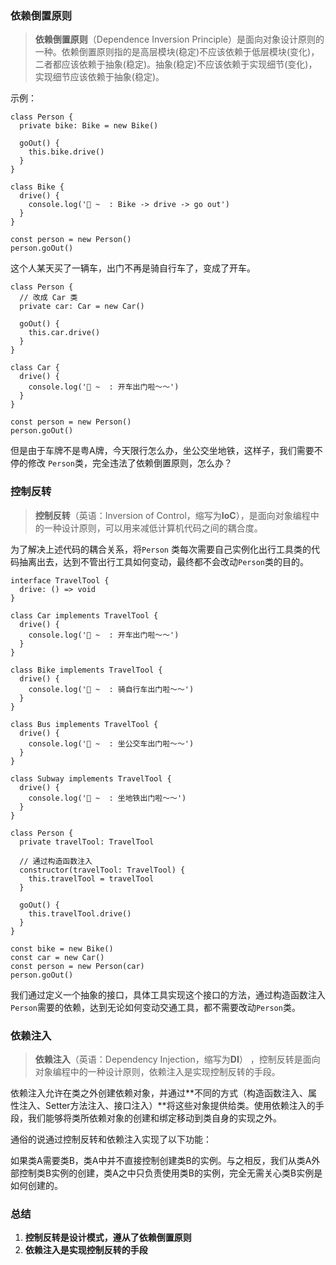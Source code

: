 ### 依赖倒置原则

> **依赖倒置原则**（Dependence Inversion Principle）是面向对象设计原则的一种。依赖倒置原则指的是高层模块(稳定)不应该依赖于低层模块(变化)，二者都应该依赖于抽象(稳定)。抽象(稳定)不应该依赖于实现细节(变化)，实现细节应该依赖于抽象(稳定)。



示例：

```tsx
class Person {
  private bike: Bike = new Bike()

  goOut() {
    this.bike.drive()
  }
}

class Bike {
  drive() {
    console.log('🚀 ~  : Bike -> drive -> go out')
  }
}

const person = new Person()
person.goOut()
```

这个人某天买了一辆车，出门不再是骑自行车了，变成了开车。

```tsx
class Person {
  // 改成 Car 类
  private car: Car = new Car()

  goOut() {
    this.car.drive()
  }
}

class Car {
  drive() {
    console.log('🚀 ~  : 开车出门啦～～')
  }
}

const person = new Person()
person.goOut()

```

但是由于车牌不是粤A牌，今天限行怎么办，坐公交坐地铁，这样子，我们需要不停的修改 `Person`类，完全违法了依赖倒置原则，怎么办？



### 控制反转

> **控制反转**（英语：Inversion of Control，缩写为**IoC**），是面向对象编程中的一种设计原则，可以用来减低计算机代码之间的耦合度。

为了解决上述代码的耦合关系，将`Person` 类每次需要自己实例化出行工具类的代码抽离出去，达到不管出行工具如何变动，最终都不会改动`Person`类的目的。

```tsx
interface TravelTool {
  drive: () => void
}

class Car implements TravelTool {
  drive() {
    console.log('🚀 ~  : 开车出门啦～～')
  }
}

class Bike implements TravelTool {
  drive() {
    console.log('🚀 ~  : 骑自行车出门啦～～')
  }
}

class Bus implements TravelTool {
  drive() {
    console.log('🚀 ~  : 坐公交车出门啦～～')
  }
}

class Subway implements TravelTool {
  drive() {
    console.log('🚀 ~  : 坐地铁出门啦～～')
  }
}

class Person {
  private travelTool: TravelTool

  // 通过构造函数注入
  constructor(travelTool: TravelTool) {
    this.travelTool = travelTool
  }

  goOut() {
    this.travelTool.drive()
  }
}

const bike = new Bike()
const car = new Car()
const person = new Person(car)
person.goOut()

```

我们通过定义一个抽象的接口，具体工具实现这个接口的方法，通过构造函数注入`Person`需要的依赖，达到无论如何变动交通工具，都不需要改动`Person`类。



### 依赖注入

> **依赖注入**（英语：Dependency Injection，缩写为**DI**） ，控制反转是面向对象编程中的一种设计原则，依赖注入是实现控制反转的手段。

依赖注入允许在类之外创建依赖对象，并通过**不同的方式（构造函数注入、属性注入、Setter方法注入、接口注入）**将这些对象提供给类。使用依赖注入的手段，我们能够将类所依赖对象的创建和绑定移动到类自身的实现之外。

通俗的说通过控制反转和依赖注入实现了以下功能：

如果类A需要类B，类A中并不直接控制创建类B的实例。与之相反，我们从类A外部控制类B实例的创建，类A之中只负责使用类B的实例，完全无需关心类B实例是如何创建的。



### 总结

1. **控制反转是设计模式，遵从了依赖倒置原则**
2. **依赖注入是实现控制反转的手段**



















